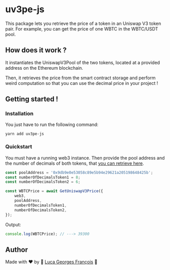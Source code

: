 # uv3pe-js

This package lets you retrieve the price of a token in an Uniswap V3 token pair.
For example, you can get the price of one WBTC in the WBTC/USDT pool.

## How does it work ?

It instantiates the UniswapV3Pool of the two tokens, located at a provided address on the Ethereum blockchain.

Then, it retrieves the price from the smart contract storage and perform weird computation so that you can use the decimal price in your project !

## Getting started !

### Installation

You just have to run the following command:

```shell
yarn add uv3pe-js
```

### Quickstart

You must have a running web3 instance. Then provide the pool address and the number of decimals of both tokens, that [you can retrieve here](https://etherscan.io/tokens).
```typescript
const poolAddress = '0x9db9e0e53058c89e5b94e29621a205198648425b';
const numberOfDecimalsToken1 = 8;
const numberOfDecimalsToken2 = 6;

const WBTCPrice = await GetUniswapV3Price({
    web3,
    poolAddress,
    numberOfDecimalsToken1,
    numberOfDecimalsToken2,
});
```

Output:
```typescript
console.log(WBTCPrice); // ---> 39300
```

## Author

Made with ❤️ by 🤖 [Luca Georges François](https://github.com/0xpanoramix) 🤖
